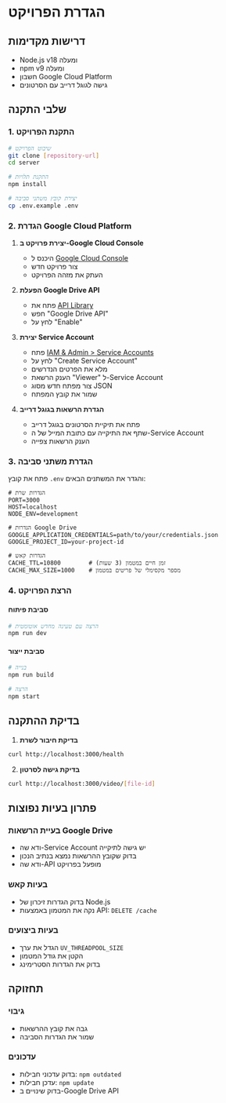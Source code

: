 # הגדרת הפרויקט

## דרישות מקדימות
- Node.js v18 ומעלה
- npm v9 ומעלה
- חשבון Google Cloud Platform
- גישה לגוגל דרייב עם הסרטונים

## שלבי התקנה

### 1. התקנת הפרויקט
```bash
# שיבוט הפרויקט
git clone [repository-url]
cd server

# התקנת תלויות
npm install

# יצירת קובץ משתני סביבה
cp .env.example .env
```

### 2. הגדרת Google Cloud Platform

1. **יצירת פרויקט ב-Google Cloud Console**
   - היכנס ל [Google Cloud Console](https://console.cloud.google.com)
   - צור פרויקט חדש
   - העתק את מזהה הפרויקט

2. **הפעלת Google Drive API**
   - פתח את [API Library](https://console.cloud.google.com/apis/library)
   - חפש "Google Drive API"
   - לחץ על "Enable"

3. **יצירת Service Account**
   - פתח [IAM & Admin > Service Accounts](https://console.cloud.google.com/iam-admin/serviceaccounts)
   - לחץ על "Create Service Account"
   - מלא את הפרטים הנדרשים
   - הענק הרשאת "Viewer" ל-Service Account
   - צור מפתח חדש מסוג JSON
   - שמור את קובץ המפתח

4. **הגדרת הרשאות בגוגל דרייב**
   - פתח את תיקיית הסרטונים בגוגל דרייב
   - שתף את התיקייה עם כתובת המייל של ה-Service Account
   - הענק הרשאות צפייה

### 3. הגדרת משתני סביבה
פתח את קובץ `.env` והגדר את המשתנים הבאים:

```env
# הגדרות שרת
PORT=3000
HOST=localhost
NODE_ENV=development

# הגדרות Google Drive
GOOGLE_APPLICATION_CREDENTIALS=path/to/your/credentials.json
GOOGLE_PROJECT_ID=your-project-id

# הגדרות קאש
CACHE_TTL=10800        # זמן חיים במטמון (3 שעות)
CACHE_MAX_SIZE=1000    # מספר מקסימלי של פריטים במטמון
```

### 4. הרצת הפרויקט

#### סביבת פיתוח
```bash
# הרצה עם טעינה מחדש אוטומטית
npm run dev
```

#### סביבת ייצור
```bash
# בנייה
npm run build

# הרצה
npm start
```

## בדיקת ההתקנה

1. **בדיקת חיבור לשרת**
```bash
curl http://localhost:3000/health
```

2. **בדיקת גישה לסרטון**
```bash
curl http://localhost:3000/video/[file-id]
```

## פתרון בעיות נפוצות

### בעיית הרשאות Google Drive
- ודא שה-Service Account יש גישה לתיקייה
- בדוק שקובץ ההרשאות נמצא בנתיב הנכון
- ודא שה-API מופעל בפרויקט

### בעיות קאש
- בדוק הגדרות זיכרון של Node.js
- נקה את המטמון באמצעות API: `DELETE /cache`

### בעיות ביצועים
- הגדל את ערך `UV_THREADPOOL_SIZE`
- הקטן את גודל המטמון
- בדוק את הגדרות הסטרימינג

## תחזוקה

### גיבוי
- גבה את קובץ ההרשאות
- שמור את הגדרות הסביבה

### עדכונים
- בדוק עדכוני חבילות: `npm outdated`
- עדכן חבילות: `npm update`
- בדוק שינויים ב-Google Drive API
